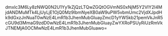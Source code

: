 dmxlc3M6Ly8zNWQ0N2U1Yy1kZjQzLTQwZGQtOGVmNS0xNjM5Y2VlY2I4MjdANDMuMTk4LjUyLjE1OjQ0Mz9lbmNyeXB0aW9uPW5vbmUmc2VjdXJpdHk9dGxzJnNuaT0wNzE4LmR1b3JhenMubGluayZmcD1yYW5kb21pemVkJnR5cGU9d3MmaG9zdD0wNzE4LmR1b3JhenMubGluayZwYXRoPSUyRiUzRmVkJTNEMjA0OCMwNzE4LmR1b3JhenMubGluawo=
